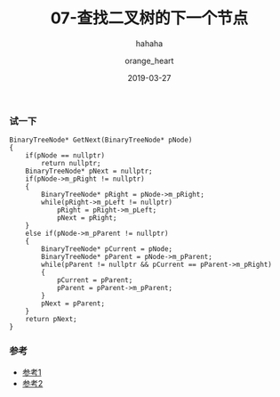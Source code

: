 ﻿---
layout:     post
title:      07-查找二叉树的下一个节点
subtitle:   hahaha
date:       2019-03-27
author:     orange_heart
header-img: img/2019-1.jpg
catalog: true
tags:
    - 记忆卡片
---

### 试一下

```objc
BinaryTreeNode* GetNext(BinaryTreeNode* pNode)
{
    if(pNode == nullptr)
        return nullptr;
    BinaryTreeNode* pNext = nullptr;
    if(pNode->m_pRight != nullptr)
    {
        BinaryTreeNode* pRight = pNode->m_pRight;
        while(pRight->m_pLeft != nullptr)
            pRight = pRight->m_pLeft;
            pNext = pRight;
    }
    else if(pNode->m_pParent != nullptr)
    {
        BinaryTreeNode* pCurrent = pNode;
        BinaryTreeNode* pParent = pNode->m_pParent;
        while(pParent != nullptr && pCurrent == pParent->m_pRight)
        {
            pCurrent = pParent;
            pParent = pParent->m_pParent;
        }
        pNext = pParent;
    }
    return pNext;
}
```

### 参考

- [参考1](https://github.com/zhedahht/CodingInterviewChinese2)
- [参考2](https://github.com/gatieme/CodingInterviews)
